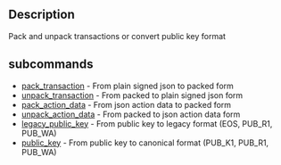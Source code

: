 ## Description
Pack and unpack transactions or convert public key format

## subcommands
- [pack_transaction](pack_transaction.md) - From plain signed json to packed form
- [unpack_transaction](unpack_transaction.md) - From packed to plain signed json form
- [pack_action_data](pack_action_data.md) - From json action data to packed form
- [unpack_action_data](unpack_action_data.md) - From packed to json action data form
- [legacy_public_key](legacy_public_key.md) - From public key to legacy format (EOS, PUB_R1, PUB_WA)
- [public_key](public_key.md) - From public key to canonical format (PUB_K1, PUB_R1, PUB_WA)